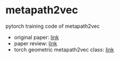 # metapath2vec
pytorch training code of metapath2vec

- original paper: [link](https://ericdongyx.github.io/papers/KDD17-dong-chawla-swami-metapath2vec.pdf)  
- paper review: [link](https://greeksharifa.github.io/machine_learning/2021/12/11/metapath2vec/)  
- torch geometric metapath2vec class: [link](https://pytorch-geometric.readthedocs.io/en/latest/_modules/torch_geometric/nn/models/metapath2vec.html)  


